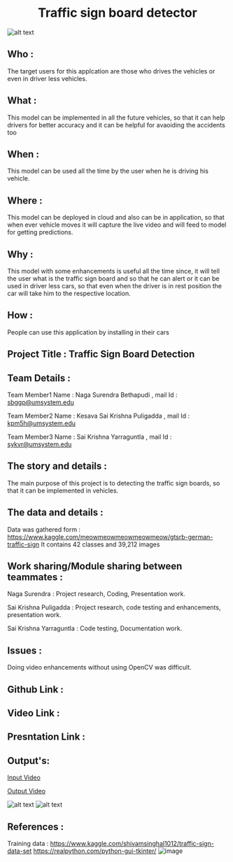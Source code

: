 <h1><center> Traffic sign board detector </center></h1>

![alt text](https://github.com/NagaSurendraBethapudi/Traffic_Board-Sign_Detector/blob/main/Increment%203/Screen%20Shots/title.png)

## Who : 
The target users for this applcation are those who drives the vehicles or even in driver less vehicles.
## What :
This model can be implemented in all the future vehicles, so that it can help drivers for better accuracy and it can be helpful for avaoiding the accidents too
## When :
This model can be used all the time by the user when he is driving his vehicle.
## Where :
This model can be deployed in cloud and also can be in application, so that when ever vehicle moves it will capture the live video and will feed to model for getting predictions.
## Why :
This model with some enhancements is useful all the time since, it will tell the user what is the traffic sign board and so that he can alert or it can be used in driver less cars, so that even when the driver is in rest position the car will take him to the respective location.
## How :
People can use this application by installing in their cars

## Project Title : Traffic Sign Board Detection
## Team Details :
Team Member1
Name : Naga Surendra Bethapudi , mail Id : sbggp@umsystem.edu

Team Member2
Name : Kesava Sai Krishna Puligadda , mail Id : kpm5h@umsystem.edu

Team Member3
Name : Sai Krishna Yarraguntla , mail Id : sykvr@umsystem.edu
## The story and details :
The main purpose of this project is to detecting the traffic sign boards, so that it can be implemented in vehicles.
## The data and details :
Data was gathered form : https://www.kaggle.com/meowmeowmeowmeowmeow/gtsrb-german-traffic-sign
It contains 42 classes and 39,212 images
## Work sharing/Module sharing between teammates :
Naga Surendra : Project research, Coding, Presentation work.

Sai Krishna Puligadda : Project research, code testing and enhancements, presentation work.

Sai Krishna Yarraguntla : Code testing, Documentation work.
## Issues :
Doing video enhancements without using OpenCV was difficult.
## Github Link : 

## Video Link :

## Presntation Link :

## Output's:
[Input Video ](https://drive.google.com/file/d/1nhNav9Jxb94P7FvTpcssORKYXSJ6ioXz/view)

[Output Video ](https://drive.google.com/file/d/18OC1aweRrJ7kha6eYTE4WErzCjAF1TkP/view)

![alt text](https://github.com/NagaSurendraBethapudi/Traffic_Board-Sign_Detector/blob/main/Increment%202/Screen%20shots/Detector%20-%206.PNG)
![alt text](https://github.com/NagaSurendraBethapudi/Traffic_Board-Sign_Detector/blob/main/Increment%203/Screen%20Shots/prediction.jpg)


## References :
Training data : https://www.kaggle.com/shivamsinghal1012/traffic-sign-data-set
https://realpython.com/python-gui-tkinter/
![image](https://user-images.githubusercontent.com/77935279/117395723-1b4d4480-aebe-11eb-89ea-ffa8a5619d3d.png)
